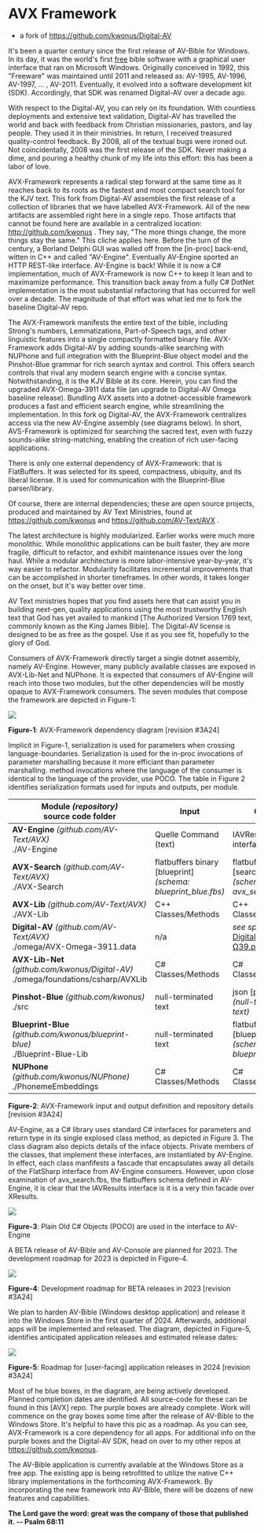 # AVX Framework

- a fork of https://github.com/kwonus/Digital-AV

It's been a quarter century since the first release of AV-Bible for Windows. In its day, it was the world's first <u>free</u> bible software with a graphical user interface that ran on Microsoft Windows. Originally conceived in 1992, this "Freeware" was maintained until 2011 and released as: AV-1995, AV-1996, AV-1997, ... , AV-2011. Eventually, it evolved into a software development kit (SDK). Accordingly, that SDK was renamed Digital-AV over a decade ago.

With respect to the Digital-AV, you can rely on its foundation. With countless deployments and extensive text validation, Digital-AV has travelled the world and back with feedback from Christian missionaries, pastors, and lay people. They used it in their ministries. In return, I received treasured quality-control feedback. By 2008, all of the textual bugs were ironed out. Not coincidentally, 2008 was the first release of the SDK. Never making a dime, and pouring a healthy chunk of my life into this effort: this has been a labor of love.

AVX-Framework represents a radical step forward at the same time as it reaches back to its roots as the fastest and most compact search tool for the KJV text. This fork from Digital-AV assembles the first release of a collection of libraries that we have labelled AVX-Framework. All of the new artifacts are assembled right here in a single repo. Those artifacts that cannot be found here are available in a centralized location: http://github.com/kwonus . They say, "The more things change, the more things stay the same." This cliche applies here. Before the turn of the century, a Borland Delphi GUI was walled off from the \[in-proc\] back-end, witten in C++ and called "AV-Engine". Eventually AV-Engine sported an HTTP REST-like interface. AV-Engine is back! While it is now a C# implementation, much of AVX-Framework is now C++ to keep it lean and to maximamize performance. This transition back away from a fully C# DotNet implementation is the most substantial refactoring that has occurred for well over a decade. The magnitude of that effort was what led me to fork the baseline Digital-AV repo.

The AVX-Framework manifests the entire text of the bible, including Strong's numbers, Lemmatizations, Part-of-Speech tags, and other linguistic features into a single compactly formatted binary file. AVX-Framework adds Digital-AV by adding sounds-alike searching with NUPhone and full integration with the Blueprint-Blue object model and the Pinshot-Blue grammar for rich search syntax and control. This offers search controls that rival any modern search engine with a concise syntax. Notwithstanding, it is the KJV Bible at its core. Herein, you can find the upgraded AVX-Omega-3911 data file (an upgrade to Digital-AV Omega baseline release). Bundling AVX assets into a dotnet-accessible framework produces a fast and efficient search engine, while streamlining the implementation. In this fork og Digital-AV, the AVX-Framework centralizes access via the new AV-Engine assembly (see diagrams below). In short, AVS-Framework is optimized for searching the sacred text, even with fuzzy sounds-alike string-matching, enabling the creation of rich user-facing applications.  

There is only one external dependency of AVX-Framework: that is FlatBuffers. It was selected for its speed, compactness, ubiquity, and its liberal license. It is used for communication with the Blueprint-Blue parser/library.

Of course, there are internal dependencies; these are open source projects, produced and maintained by AV Text Ministries, found at https://github.com/kwonus and https://github.com/AV-Text/AVX . 

The latest architecture is highly modularized. Earlier works were much more monolithic. While monolithic applications can be built faster, they are more fragile, difficult to refactor, and exhibit maintenance issues over the long haul. While a modular architecture is more labor-intensive year-by-year, it's way easier to refactor. Modularity facilitates incremental improvements that can be accomplished in shorter timeframes. In other words, it takes longer on the onset, but it's way better over time.

AV Text ministries hopes that you find assets here that can assist you in building next-gen, quality applications using the most trustworthy English text that God has yet availed to mankind [The Authorized Version 1769 text, commonly known as the King James Bible]. The Digital-AV license is designed to be as free as the gospel. Use it as you see fit, hopefully to the glory of God.

Consumers of AVX-Framework directly target a single dotnet assembly, namely AV-Engine. However, many publicly available classes are exposed in AVX-Lib-Net and NUPhone. It is expected that consumers of AV-Engine will reach into those two modules, but the other dependencies will be mostly opaque to AVX-Framework consumers. The seven modules that compose the framework are depicted in Figure-1:

![](AVXSearch/AVX-Framework.png)

**Figure-1**: AVX-Framework dependency diagram [revision #3A24]

Implicit in Figure-1, serialization is used for parameters when crossing language-boundaries. Serialization is used for the in-proc invocations of parameter marshalling because it more efficiant than parameter marshalling. method invocations where the language of the consumer is identical to the language of the provider, use POCO. The table in Figure 2 identifies serialization formats used for inputs and outputs, per module.

| **Module**  *(repository)*<br/>source code folder            | **Input**                                                    | **Output**                                                   |
| ------------------------------------------------------------ | ------------------------------------------------------------ | ------------------------------------------------------------ |
| **AV-Engine** *(github.com/AV-Text/AVX)*<br/>./AV-Engine     | Quelle Command (text)                                        | IAVResult   interface                                        |
| **AVX-Search** *(github.com/AV-Text/AVX)*<br/>./AVX-Search   | flatbuffers binary [blueprint]<br/>*(schema: blueprint_blue.fbs)* | flatbuffers binary [search results]<br/>*(schema: avx_search.fbs)* |
| **AVX-Lib** *(github.com/AV-Text/AVX)*<br/>./AVX-Lib         | C++ Classes/Methods                                          | C++ Classes/Methods                                          |
| **Digital-AV** *(github.com/AV-Text/AVX)*<br/>./omega/AVX-Omega-3911.data | n/a                                                          | *see specification:*<br />[Digital-AV-Ω39.pdf](https://github.com/AV-Text/AVX/blob/master/omega/Digital-AV-Ω39.pdf) |
| **AVX-Lib-Net** *(github.com/kwonus/Digital-AV)*<br/>./omega/foundations/csharp/AVXLib | C# Classes/Methods                                           | C# Classes/Methods                                           |
| **Pinshot-Blue** *(github.com/kwonus)*<br/>./src             | null-terminated text                                         | json [pinshot]<br/>*(null-terminated text)*                  |
| **Blueprint-Blue** *(github.com/kwonus/blueprint-blue)*<br/>./Blueprint-Blue-Lib | null-terminated text                                         | flatbuffers binary [blueprint]<br/>*(schema: blueprint_blue.fbs)* |
| **NUPhone** *(github.com/kwonus/NUPhone)*<br/>./PhonemeEmbeddings | C# Classes/Methods                                           | C# Classes/Methods                                           |

**Figure-2**: AVX-Framework input and output definition and repository details [revision #3A24]

AV-Engine, as a C# library uses standard C# interfaces for parameters and return type in its single explosed class method, as depicted in Figure 3. The class diagram also depicts details of the inface objects.  Private members of the classes, that implement these interfaces, are instantiated by AV-Engine. In effect, each class manfifests a fascade that encapsulates away all details of the FlatSharp interface from AV-Engine consumers. However, upon close examination of avx_search.fbs, the flatbuffers schema defined in AV-Engine, it is clear that the IAVResults interface is it is a very thin facade over XResults.

![](AVXSearch/AV-Engine-poco.png)

**Figure-3**: Plain Old C# Objects (POCO) are used in the interface to AV-Engine



A BETA release of AV-Bible and AV-Console are planned for 2023. The development roadmap for 2023 is depicted in Figure-4.

![](AVXSearch/AVX-Roadmap-2023.png)

**Figure-4**: Development roadmap for BETA releases in 2023 [revision #3A24]

We plan to harden AV-Bible (Windows desktop application) and release it into the Windows Store in the first quarter of 2024. Afterwards, additional apps will be implemented and released. The diagram, depicted in Figure-5, identifies anticipated application releases and estimated release dates:

![](AVXSearch/AVX-Roadmap-2024.png)

**Figure-5**: Roadmap for [user-facing] application releases in 2024 [revision #3A24]

Most of he blue boxes, in the diagram, are being actively developed. Planned completion dates are identified. All source-code for these can be found in this [AVX] repo. The purple boxes are already complete. Work will commence on the gray boxes some time after the release of AV-Bible to the Windows Store.  It's helpful to have this pic as a roadmap. As you can see, AVX-Framework is a core dependency for all apps. For additional info on the purple boxes and the Digital-AV SDK, head on over to my other repos at  https://github.com/kwonus.

The AV-Bible application is currently available at the Windows Store as a free app. The existing app is being retrofitted to utilize the native C++ library implementations in the forthcoming AVX-Framework.  By incorporating the new framework into AV-Bible, there will be dozens of new features and capabilities.

**The Lord gave the word: great was the company of those that published it. -- Psalm 68:11**
